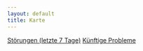 ```yaml
---
layout: default
title: Karte
---
```


<a href="#" id="btn1" onClick="showDisruptionMarkers()" class="btn btn-md btn-secondary">Störungen (letzte 7 Tage)</a>
<a href="#" id="btn2" onClick="showFutureProblemMarkers()" class="btn btn-md btn-outline-secondary">Künftige Probleme</a>

<div id="failureMap" style="height:600px;"></div>

<script>
  let map = L.map('failureMap').setView([47.320788, 8.064205], 11);

  L.tileLayer('https://{s}.tile.openstreetmap.org/{z}/{x}/{y}.png', {
      attribution: '&copy; <a href="https://www.openstreetmap.org/copyright">OpenStreetMap</a> contributors'
  }).addTo(map);

  let latlngs = [
    [47.30673582018146,8.05031330807258],
    [47.30809702928747,8.05063361789288],
    [47.30957344122759,8.05127060739907],
    [47.31091802115896,8.05127622168936],
    [47.31210882286143,8.05126324457229],
    [47.31386368110663,8.05176272691625],
    [47.31578581115923,8.05267703205103],
    [47.31754366324662,8.05253189263135],
    [47.31899997630777,8.05265964268196],
    [47.3198396038757,8.05282004922666],
    [47.32014101907607,8.05288291550981],
    [47.32095477803631,8.0530491311416],
    [47.32246862008699,8.05347456327568],
    [47.32415318883002,8.05404967276252],
    [47.32588773021185,8.05458738511436],
    [47.32788134010193,8.05457721461836],
    [47.3293198304607,8.05453436043397],
    [47.3298404956721,8.05455509413731],
    [47.33100595371387,8.05464721374064],
    [47.33277881691319,8.05447929743589],
    [47.33437258980015,8.05425402981157],
    [47.33550476572658,8.05424339223968],
    [47.33674529739524,8.05369142357477],
    [47.33799723131922,8.05355489223796],
    [47.33891113870513,8.05312735073321],
    [47.33918568031383,8.05299425550134],
    [47.33990873076037,8.0528935536384],
    [47.34109094638875,8.05327315960059],
    [47.34254331302941,8.05323848955326],
    [47.34371331022361,8.05257279758128],
    [47.34397526943035,8.05241229619851],
    [47.3450030270161,8.05176615616874],
    [47.34660018381647,8.05094245995317],
    [47.34837339519854,8.04994577621275],
    [47.35008431270265,8.04913198280035],
    [47.35142860883962,8.04821821610045],
    [47.35270674522961,8.04754108157486],
    [47.35393755369282,8.04702270316078],
    [47.35493785155821,8.0467429496125],
    [47.35556100040054,8.04653810043609],
    [47.35617659628527,8.04660228649943],
    [47.35657377072094,8.04670454341965],
    [47.35702191616622,8.04669336749925],
    [47.35806267358574,8.04634289251758],
    [47.35929369487501,8.04622087308634],
    [47.36063711968862,8.04625735470111],
    [47.36120217579578,8.04539122810928],
    [47.36142522014436,8.045011135045],
    [47.36235975517356,8.0434470016968],
    [47.36347331616328,8.04166455154443],
    [47.364565772623,8.04175006138238],
    [47.36496385106454,8.04245577058664],
    [47.36561207265341,8.0434090073843],
    [47.36685397121192,8.04413715548591],
    [47.36824380687276,8.04453656238103],
    [47.36910090995926,8.04449999132864],
    [47.36997403203275,8.04447823912567],
    [47.37093795019717,8.04561073186981],
    [47.37210974344551,8.04684068810407],
    [47.37344078905464,8.04805195422972],
    [47.37492424271611,8.04911976233187],
    [47.37588255752903,8.04938100715694],
    [47.37614034448476,8.04944408813717],
    [47.37726861200287,8.04971433724531],
    [47.37907055406035,8.0501624443085],
    [47.38097011478402,8.05063289718288],
    [47.38264015642211,8.0506761473405],
    [47.38361826507047,8.05054358070789],
    [47.38403937728627,8.05046226358082],
    [47.38546027275211,8.05016838867204],
    [47.38707611757317,8.04982560655162],
    [47.38842842693703,8.04990554057674],
    [47.3897291816811,8.05067430915012],
    [47.39055180725442,8.05167550074458],
    [47.39091401070633,8.05278460620167],
    [47.39102941437884,8.05319167729159],
    [47.39133862897466,8.05376661823295],
    [47.39177557351709,8.05466480927803],
    [47.39222167776447,8.05616240612538],
    [47.39280924783177,8.05891003068623],
    [47.39343199353953,8.06176844954462],
    [47.39373133211727,8.06474042092652],
    [47.39255269267865,8.06747513564097],
    [47.39081093872619,8.06877744358623],
    [47.38973686331783,8.06967515967098],
    [47.38918462071499,8.07018789630824],
    [47.38825132920788,8.07111623892363],
    [47.38681626380087,8.07266019186181],
    [47.38492302157893,8.07500759032985],
    [47.38299332584995,8.07789985433406],
    [47.38097802526742,8.08096714934507],
    [47.37899195965691,8.08396600146297],
    [47.37656434417264,8.08548955961722],
    [47.37391277775424,8.08552162917104],
    [47.37233003288645,8.0838212474109],
    [47.37127407630058,8.08230782467055],
    [47.37086664883684,8.08178478027889],
    [47.3703843009815,8.08120329291386],
    [47.36929657517122,8.08134833982215],
    [47.36849742934925,8.08292115077629],
    [47.36740509511122,8.08535333781406],
    [47.36589906319064,8.08828719866244],
    [47.36457556945048,8.09077068153954],
    [47.36391793239066,8.09236122136126],
    [47.36372198213525,8.09408954092021],
    [47.36322873993764,8.09648558959119],
    [47.3620739259143,8.09815141009207],
    [47.36164266084083,8.0990116426139],
    [47.36122173926172,8.09980041819902],
    [47.3599733201077,8.10201286968275],
    [47.35826484052326,8.10479809913339],
    [47.35666506214356,8.10638146397489],
    [47.35628906821943,8.10668895634117],
    [47.35544161514524,8.10737484107854],
    [47.35338756629394,8.10898009906772],
    [47.35081292521281,8.11092851838543],
    [47.34808187445391,8.11232004472354],
    [47.3454231148615,8.11279590033928],
    [47.34341423808999,8.11348473516597],
    [47.34134219995203,8.11413645529301],
    [47.33858125076442,8.11412315527626],
    [47.33575117958051,8.11344042632323],
    [47.33363319718907,8.11268545058387],
    [47.33195221483459,8.11359360006415],
    [47.3305649973982,8.11437409423302],
    [47.32955792305027,8.11446660267346],
    [47.32907564918396,8.11425733942914],
    [47.32812663824373,8.11388068132166],
    [47.32631160988453,8.11330388224988],
    [47.32404276486873,8.11313337451368],
    [47.32119447173499,8.11350936282343],
    [47.3183444693482,8.11280291896279],
    [47.31592666460143,8.11270755480122],
    [47.31463777568154,8.11303188521683],
    [47.31416070538434,8.11321466916002],
    [47.31318020166724,8.11356084967264],
    [47.31182000736646,8.11404643372371],
    [47.31057753988156,8.11474463551944],
    [47.30965067187173,8.11535035903028],
    [47.30880523384968,8.11574173427116],
    [47.30766738091358,8.11655596750647],
    [47.30646427723107,8.11760081557445],
    [47.30519584062286,8.11863327165807],
    [47.30339814368731,8.11992253602831],
    [47.3022874881008,8.12097163820935],
    [47.30100922510074,8.1227676547451],
    [47.29963971160309,8.12366313024339],
    [47.29881164280894,8.12408942388007],
    [47.29847226011616,8.12429240046183],
    [47.29746252958633,8.12491930130127],
    [47.29650129155437,8.12599804661712],
    [47.29500463328918,8.12691525160862],
    [47.29366109655721,8.12819975772474],
    [47.29230584639844,8.13048024733098],
    [47.29034018554388,8.1334609059607],
    [47.28817588620608,8.13625941819965],
    [47.28590450937242,8.13885111858115],
    [47.28350161691505,8.14043803649275],
    [47.28152676782504,8.14165397966492],
    [47.28040900122814,8.1428967272008],
    [47.28040781326494,8.14448075145275],
    [47.28058144034532,8.14493221927768],
    [47.28109986485167,8.1459148132441],
    [47.28242914590772,8.14696031639783],
    [47.28324206841565,8.14903631284007],
    [47.28320234252005,8.15109050461992],
    [47.2826418981432,8.15249188664811],
    [47.28221510821962,8.15321092755144],
    [47.28195666922045,8.15364667225015],
    [47.28092278023641,8.15522322224256],
    [47.27952464018738,8.15711230952733],
    [47.27776622291532,8.15948818289731],
    [47.27588602638598,8.16248326416715],
    [47.27459848458808,8.1652053517949],
    [47.27369217848405,8.16679204700081],
    [47.27310319352482,8.16766709455613],
    [47.27270986755017,8.16787571228317],
    [47.27227904758354,8.1680836591069],
    [47.27147231618843,8.16901624094871],
    [47.27034798019691,8.1708613525161],
    [47.26866853155505,8.17359479744894],
    [47.26656467445456,8.17642221606075],
    [47.26395860052357,8.17808216736521],
    [47.26127853551652,8.17941591747903],
    [47.25887182294873,8.18042979115173],
    [47.25734272431938,8.18140448320653],
    [47.25692286949249,8.18172216847051],
    [47.25580082011929,8.18252805989386],
    [47.25459831841017,8.1833527949083],
    [47.25422116969105,8.18361610250544],
    [47.25315794665116,8.18408995029801],
    [47.25143843953671,8.18435105043711],
    [47.25019889241107,8.18455266009042],
    [47.2497075201981,8.184626272724],
    [47.24832598586634,8.18531553790084],
    [47.24662640883412,8.18644350599011],
    [47.24483074443781,8.18762156520046],
    [47.24309813367947,8.18858959327674],
    [47.24201231922295,8.18897548505507],
    [47.24132572165443,8.18921018150488],
    [47.24075064211624,8.18941534393256]
  ];

  let polyline = L.polyline(latlngs, {color: 'black', smoothFactor: 0.25}).addTo(map);

  // zoom the map to the polyline
  map.fitBounds(polyline.getBounds());

  let disruptionData = [
    [47.30487034137401, 8.04946883884298, '2020-02-10 03:06:12', 'Stoerung: Zwangsbremse wurde aktiviert'],
    [47.30463778488183, 8.04936795918144, '2020-02-10 03:08:53', 'Stoerung: Zwangsbremse wurde aktiviert'],
    [47.30531711841573, 8.04966393509257, '2020-02-10 16:52:17', 'Stoerung: Zwangsbremse wurde aktiviert'],
    [47.24056912225743, 8.18948005268825, '2020-02-11 04:14:08', 'Stoerung: Zwangsbremse wurde aktiviert'],
    [47.24084052935401, 8.18938330065451, '2020-02-11 04:18:15', 'Stoerung: Zwangsbremse wurde aktiviert'],
    [47.24131088664542, 8.18921547476113, '2020-02-11 05:41:25', 'Stoerung: Zwangsbremse wurde aktiviert'],
    [47.33493682322066, 8.11325197868008, '2020-02-11 12:58:04', 'Stoerung: Zwangsbremse wurde aktiviert'],
    [47.24097666261870, 8.18933472871057, '2020-02-11 15:50:13', 'Stoerung: Zwangsbremse wurde aktiviert'],
    [47.30533077177571, 8.04967051641620, '2020-02-11 19:36:38', 'Stoerung: Zwangsbremse wurde aktiviert'],
    [47.24134579254899, 8.18920302004056, '2020-02-12 03:59:49', 'Stoerung: Zwangsbremse wurde aktiviert'],
    [47.24111105034746, 8.18928677803638, '2020-02-12 04:18:35', 'Stoerung: Zwangsbremse wurde aktiviert'],
    [47.30638152548883, 8.05017091633066, '2020-02-12 06:35:41', 'Stoerung: Zwangsbremse wurde aktiviert'],
    [47.24096270025727, 8.18933971059880, '2020-02-12 16:34:30', 'Stoerung: Zwangsbremse wurde aktiviert'],
    [47.30556943422742, 8.04980767192201, '2020-02-13 03:51:47', 'Stoerung: Zwangsbremse wurde aktiviert'],
    [47.30546857950056, 8.04973896735244, '2020-02-13 03:59:12', 'Stoerung: Zwangsbremse wurde aktiviert'],
    [47.30639104455441, 8.05017479750375, '2020-02-13 16:56:00', 'Stoerung: Zwangsbremse wurde aktiviert'],
    [47.24051239907072, 8.18950028480275, '2020-02-14 04:01:27', 'Stoerung: Zwangsbremse wurde aktiviert'],
    [47.24078904054791, 8.18940165554194, '2020-02-14 04:05:03', 'Stoerung: Zwangsbremse wurde aktiviert'],
    [47.24135364637729, 8.18920021772843, '2020-02-14 05:45:49', 'Stoerung: Zwangsbremse wurde aktiviert'],
    [47.31033155632842, 8.11501794497052, '2020-02-14 06:12:39', 'Stoerung: Linienleitertelegramme wurden erwartet, jedoch auf beiden Antennen keine empfangen.'],
    [47.24098364379941, 8.18933223776646, '2020-02-14 15:51:08', 'Stoerung: Zwangsbremse wurde aktiviert'],
    [47.30531711841573, 8.04966393509257, '2020-02-14 19:37:04', 'Stoerung: Zwangsbremse wurde aktiviert'],
    [47.24134928313935, 8.18920177456850, '2020-02-15 04:17:45', 'Stoerung: Zwangsbremse wurde aktiviert'],
    [47.24112675800406, 8.18928117341213, '2020-02-15 04:20:30', 'Stoerung: Zwangsbremse wurde aktiviert']
  ];

  let possibleFutureProblems = [
    [47.26656467445456,8.17642221606075, '2021-09-26 17:41:44', 'Problem: RSSI schwach'],
    [47.36063711968862,8.04625735470111, '2021-09-26 15:12:29', 'Problem: RSSI schwach']
  ]

  let disruptionMarkers = [];
  let futureProblemMarkers = [];

  for (let disruption of disruptionData) {
    disruptionMarkers.push(
      L.marker([disruption[0], disruption[1]])
       .addTo(map)
       .bindPopup(`${disruption[3]}<br>Zeitpunkt: ${disruption[2]}`)
    )
  }

  for (let problem of possibleFutureProblems) {
    futureProblemMarkers.push(
      L.marker([problem[0], problem[1]])
       .bindPopup(`${problem[3]}<br>Zeitpunkt entdeckt: ${problem[2]}`)
    )
  }

  let disruptionMarkersVisible = true;
  let futureProblemMarkersVisible = false;

  let showFutureProblemMarkers = function() {
    if (disruptionMarkersVisible) {
      for(let marker of disruptionMarkers) {
        marker.remove();
      }
    }

    for(let marker of futureProblemMarkers) {
      marker.addTo(map);
    }
    
    disruptionMarkersVisible = false;
    futureProblemMarkersVisible = true;

    document.getElementById("btn2").classList.add('btn-secondary');
    document.getElementById("btn1").classList.remove('btn-secondary');

    document.getElementById("btn1").classList.add('btn-outline-secondary');
    document.getElementById("btn2").classList.remove('btn-outline-secondary');
  }

  let showDisruptionMarkers = function() {
    if (futureProblemMarkersVisible) {
      for(let marker of futureProblemMarkers) {
        marker.remove();
      }
    }

    for(let marker of disruptionMarkers) {
      marker.addTo(map);
    }

    disruptionMarkersVisible = true;
    futureProblemMarkersVisible = false;

    document.getElementById("btn1").classList.add('btn-secondary');
    document.getElementById("btn2").classList.remove('btn-secondary');

    document.getElementById("btn2").classList.add('btn-outline-secondary');
    document.getElementById("btn1").classList.remove('btn-outline-secondary');
  }
  
</script>
